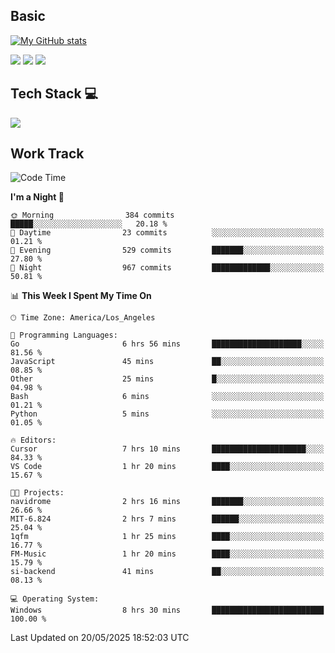 ## Basic
 
[![My GitHub stats](https://github-readme-stats.vercel.app/api?username=Zzhihon&show_icons=true&theme=purple)](https://github.com/Zzhihon)
 
 [![](https://img.shields.io/badge/website-4493f8?style=for-the-badge&logo=About.me&logoColor=purple)](https://tatakal.com/)
 [![](https://img.shields.io/badge/RSS-4493f8?style=for-the-badge&logo=rss&logoColor=purple)](https://tatakal.com/feed/)
 [![](https://img.shields.io/badge/Email-4493f8?style=for-the-badge&logo=gmail&logoColor=purple)](mailto:bt1q@tatakal.com)

## Tech Stack 💻

<a href="https://skillicons.dev">
  <img src="https://skillicons.dev/icons?i=py,html,css,javascript,bash,java,vue,go,nodejs,cpp" />
</a>

</br>

## Work Track

<!--START_SECTION:waka-->
![Code Time](http://img.shields.io/badge/Code%20Time-266%20hrs%2031%20mins-blue)

**I'm a Night 🦉** 

```text
🌞 Morning                384 commits         █████░░░░░░░░░░░░░░░░░░░░   20.18 % 
🌆 Daytime                23 commits          ░░░░░░░░░░░░░░░░░░░░░░░░░   01.21 % 
🌃 Evening                529 commits         ███████░░░░░░░░░░░░░░░░░░   27.80 % 
🌙 Night                  967 commits         █████████████░░░░░░░░░░░░   50.81 % 
```


📊 **This Week I Spent My Time On** 

```text
🕑︎ Time Zone: America/Los_Angeles

💬 Programming Languages: 
Go                       6 hrs 56 mins       ████████████████████░░░░░   81.56 % 
JavaScript               45 mins             ██░░░░░░░░░░░░░░░░░░░░░░░   08.85 % 
Other                    25 mins             █░░░░░░░░░░░░░░░░░░░░░░░░   04.98 % 
Bash                     6 mins              ░░░░░░░░░░░░░░░░░░░░░░░░░   01.21 % 
Python                   5 mins              ░░░░░░░░░░░░░░░░░░░░░░░░░   01.05 % 

🔥 Editors: 
Cursor                   7 hrs 10 mins       █████████████████████░░░░   84.33 % 
VS Code                  1 hr 20 mins        ████░░░░░░░░░░░░░░░░░░░░░   15.67 % 

🐱‍💻 Projects: 
navidrome                2 hrs 16 mins       ███████░░░░░░░░░░░░░░░░░░   26.66 % 
MIT-6.824                2 hrs 7 mins        ██████░░░░░░░░░░░░░░░░░░░   25.04 % 
1qfm                     1 hr 25 mins        ████░░░░░░░░░░░░░░░░░░░░░   16.77 % 
FM-Music                 1 hr 20 mins        ████░░░░░░░░░░░░░░░░░░░░░   15.79 % 
si-backend               41 mins             ██░░░░░░░░░░░░░░░░░░░░░░░   08.13 % 

💻 Operating System: 
Windows                  8 hrs 30 mins       █████████████████████████   100.00 % 
```


 Last Updated on 20/05/2025 18:52:03 UTC
<!--END_SECTION:waka-->
